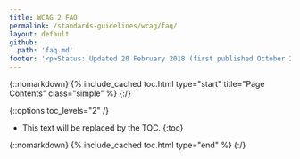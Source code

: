 ```yaml
---
title: WCAG 2 FAQ
permalink: /standards-guidelines/wcag/faq/
layout: default
github:
  path: 'faq.md'
footer: '<p>Status: Updated 20 February 2018 (first published October 2006)<br> Editor: <a href="http://www.w3.org/People/Shawn/">Shawn Lawton Henry</a>. Developed with the Education and Outreach Working Group (<a href="http://www.w3.org/WAI/EO/">EOWG</a>) and Web Content Accessibility Guidelines Working Group (<a href="http://www.w3.org/WAI/GL/">WCAG WG</a>) <a href="http://www.w3.org/WAI/EO/2006/wcag2eowg_tf">joint Task Force</a>.</p>'
---
```


{::nomarkdown}
{% include_cached toc.html type="start" title="Page Contents" class="simple" %}
{:/}

{::options toc_levels="2" /}

-   This text will be replaced by the TOC.
{:toc}

{::nomarkdown}
{% include_cached toc.html type="end" %}
{:/}